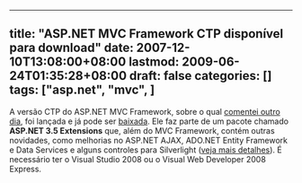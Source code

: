 
---
title: "ASP.NET MVC Framework CTP disponível para download"
date: 2007-12-10T13:08:00+08:00
lastmod: 2009-06-24T01:35:28+08:00
draft: false
categories: []
tags: ["asp.net", "mvc", ]
---


A versão CTP do ASP.NET MVC Framework, sobre o qual [comentei outro dia](/blog/post/2007/12/05/Consideracoes-iniciais-sobre-o-ASPNET-MVC-Framework.aspx), foi lançada e já pode ser [baixada](http://asp.net/downloads/3.5-extensions/). Ele faz parte de um pacote chamado **ASP.NET 3.5 Extensions** que, além do MVC Framework, contém outras novidades, como melhorias no ASP.NET AJAX, ADO.NET Entity Framework e Data Services e alguns controles para Silverlight ([veja mais detalhes](http://weblogs.asp.net/scottgu/archive/2007/12/09/asp-net-3-5-extensions-ctp-preview-released.aspx)). É necessário ter o Visual Studio 2008 ou o Visual Web Developer 2008 Express.

